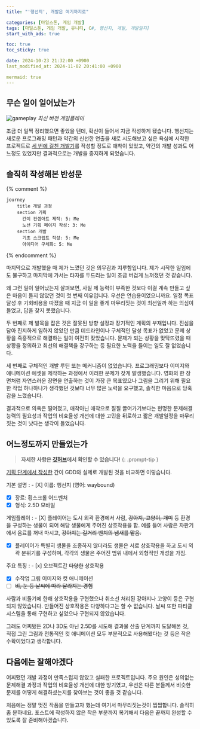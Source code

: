 ```yaml
---
title: "'행선지', 개발은 여기까지로"

categories: [마일스톤, 게임 개발]
tags: [마일스톤, 게임 개발, 유니티, C#, 행선지, 개발, 개발일지]
start_with_ads: true

toc: true
toc_sticky: true

date: 2024-10-23 21:32:00 +0900
last_modified_at: 2024-11-02 20:41:00 +0900

mermaid: true
---
```


## **무슨 일이 일어났는가**

![gameplay](/2024-10-23-armonia-developing-cancelled/gameplay.webp)
_최신 버전 게임플레이_

조금 더 일찍 정리했으면 좋았을 텐데, 확신이 들어서 지금 작성하게 됐습니다. 행선지는 새로운 프로그래밍 패턴과 약간의 신선한 연출을 새로 시도해보고 싶은 욕심에 시작한 프로젝트로 [세 번에 걸친 개발기](https://hyngng.github.io/tags/armonia/)를 작성할 정도로 애착이 있었고, 약간의 개발 성과도 어느정도 있었지만 결과적으로는 개발을 중지하게 되었습니다.

## **솔직히 작성해본 반성문**

{% comment %}
```mermaid
journey
    title 개발 과정
    section 기획
      간이 컨셉아트 제작: 5: Me
      노션 기획 페이지 작성: 3: Me
    section 개발
      기초 스크립트 작성: 5: Me
      아이디어 구체화: 5: Me
```
{% endcomment %}

마지막으로 개발했을 때 제가 느꼈던 것은 의무감과 지루함입니다. 제가 시작한 일임에도 불구하고 마지막에 가서는 타자를 두드리는 일이 조금 버겁게 느껴졌던 것 같습니다.

왜 그런 일이 일어났는지 살펴보면, 사실 제 능력이 부족한 것보다 이걸 계속 만들고 싶은 마음이 들지 않았던 것이 첫 번째 이유입니다. 우선은 연습용이었으니까요. 일정 목표 달성 후 기회비용을 따졌을 때 지금 이 일을 좋게 마무리짓는 것이 최선일까 하는 의심이 들었고, 답을 찾지 못했습니다.

두 번째로 제 발목을 잡은 것은 잘못된 방향 설정과 장기적인 계획의 부재입니다. 진심을 담아 진지하게 임하지 않았던 만큼 데드라인이나 구체적인 달성 목표가 없었고 문제 상황을 즉흥적으로 해결하는 일이 여전히 잦았습니다. 문제가 되는 상황을 맞닥뜨렸을 때 상황을 정의하고 최선의 해결책을 강구하는 등 필요한 노력을 들이는 일도 잘 없었습니다.

세 번째로 구체적인 개발 루틴 또는 메커니즘이 없었습니다. 프로그래밍보다 이미지와 애니메이션 에셋을 제작하는 과정에서 이러한 문제가 잦게 발생했습니다. 영화의 한 장면처럼 자연스러운 장면을 연출하는 것이 가장 큰 목표였으나 그림을 그리기 위해 필요한 작업 하나하나가 생각했던 것보다 너무 많은 노력을 요구했고, 솔직한 마음으로 당혹감을 느꼈습니다.

결과적으로 의욕은 떨어졌고, 애착아닌 애착으로 질질 끌어가기보다는 현명한 문제해결능력의 필요성과 작업의 비효율성 개선에 대한 고민을 뒤로하고 짧은 개발일정을 마무리짓는 것이 낫다는 생각이 들었습니다.

## **어느정도까지 만들었는가**

> **자세한 사항은 [깃허브](https://github.com/hyngng/unity-armonia)에서 확인할 수 있습니다!**
{: .prompt-tip }

[기획 단계에서 작성한](https://hyngng.github.io/posts/armonia-planning/) 간이 GDD와 실제로 개발된 것을 비교하면 이렇습니다.

기본 설명
: - [X] 이름: 행선지 (영어: waybound)
- [X] 장르: 횡스크롤 어드벤처
- [X] 형식: 2.5D 모바일

게임플레이
: - [X] 플레이어는 도시 외곽 환경에서 사람, ~~강아지, 고양이, 개미~~ 등 환경을 구성하는 생물이 되어 해당 생물에게 주어진 상호작용을 함. 예를 들어 사람은 자판기에서 음료를 꺼내 마시고, ~~강아지는 길거리 벤치의 냄새를 맡음.~~
- [x] 플레이어가 특별히 생물을 조종하지 않더라도 생물은 서로 상호작용을 하고 도시 외곽 분위기를 구성하며, 각각의 생물은 주어진 범위 내에서 외형적인 개성을 가짐.

주요 특징
: - [x] 오브젝트간 ~~다양한~~ 상호작용
- [x] 수작업 그림 이미지와 컷 애니메이션
- [ ] ~~비, 눈 등 날씨에 따라 달라지는 경험~~

사람과 비둘기에 한해 상호작용을 구현했으나 취소선 처리된 강아지나 고양이 등은 구현되지 않았습니다. 만들어진 상호작용은 다양하다고는 할 수 없습니다. 날씨 또한 파티클 시스템을 통해 구현하고 싶었으나 구현되지 않았습니다.

그래도 어찌됐든 2D나 3D도 아닌 2.5D를 시도해 결과물 산출 단계까지 도달해본 것, 직접 그린 그림과 전통적인 컷 애니메이션 모두 부분적으로 사용해봤다는 것 등은 작은 수확이었다고 생각합니다.

## **다음에는 잘해야겠다**

어찌됐던 개발 과정이 만족스럽지 않았고 실패한 프로젝트입니다. 주요 원인은 성의없는 문제해결 과정과 작업의 비효율성 개선에 대한 방기였고, 우선은 다른 분들께서 비슷한 문제를 어떻게 해결하셨는지를 찾아보는 것이 좋을 것 같습니다. 

처음에는 정말 멋진 작품을 만들고자 했는데 여기서 마무리짓는것이 찝찝합니다. 솔직히 좀 분하네요. 포스트에 작성하지 않은 작은 부분까지 복기해서 다음은 끝까지 완성할 수 있도록 잘 준비해야겠습니다.